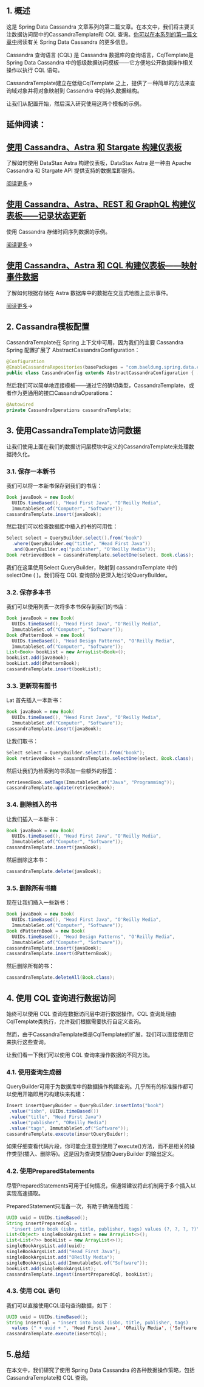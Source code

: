 ## 1. 概述

这是 Spring Data Cassandra 文章系列的第二篇文章。在本文中，我们将主要关注数据访问层中的CassandraTemplate和 CQL 查询。[你可以在本系列的第一篇文章中](https://www.baeldung.com/spring-data-cassandra-tutorial)阅读有关 Spring Data Cassandra 的更多信息。

Cassandra 查询语言 (CQL) 是 Cassandra 数据库的查询语言，CqlTemplate是 Spring Data Cassandra 中的低级数据访问模板——它方便地公开数据操作相关操作以执行 CQL 语句。

CassandraTemplate建立在低级CqlTemplate 之上，提供了一种简单的方法来查询域对象并将对象映射到 Cassandra 中的持久数据结构。

让我们从配置开始，然后深入研究使用这两个模板的示例。

## 延伸阅读：

## [使用 Cassandra、Astra 和 Stargate 构建仪表板](https://www.baeldung.com/cassandra-astra-stargate-dashboard)

了解如何使用 DataStax Astra 构建仪表板，DataStax Astra 是一种由 Apache Cassandra 和 Stargate API 提供支持的数据库即服务。

[阅读更多](https://www.baeldung.com/cassandra-astra-stargate-dashboard)→

## [使用 Cassandra、Astra、REST 和 GraphQL 构建仪表板——记录状态更新](https://www.baeldung.com/cassandra-astra-rest-dashboard-updates)

使用 Cassandra 存储时间序列数据的示例。

[阅读更多](https://www.baeldung.com/cassandra-astra-rest-dashboard-updates)→

## [使用 Cassandra、Astra 和 CQL 构建仪表板——映射事件数据](https://www.baeldung.com/cassandra-astra-rest-dashboard-map)

了解如何根据存储在 Astra 数据库中的数据在交互式地图上显示事件。

[阅读更多](https://www.baeldung.com/cassandra-astra-rest-dashboard-map)→



## 2. Cassandra模板配置

CassandraTemplate在 Spring 上下文中可用，因为我们的主要 Cassandra Spring 配置扩展了 AbstractCassandraConfiguration：

```java
@Configuration
@EnableCassandraRepositories(basePackages = "com.baeldung.spring.data.cassandra.repository")
public class CassandraConfig extends AbstractCassandraConfiguration { ... }
```

然后我们可以简单地连接模板——通过它的确切类型，CassandraTemplate，或者作为更通用的接口CassandraOperations：

```java
@Autowired
private CassandraOperations cassandraTemplate;
```

## 3. 使用CassandraTemplate访问数据

让我们使用上面在我们的数据访问层模块中定义的CassandraTemplate来处理数据持久化。

### 3.1. 保存一本新书

我们可以将一本新书保存到我们的书店：

```java
Book javaBook = new Book(
  UUIDs.timeBased(), "Head First Java", "O'Reilly Media",
  ImmutableSet.of("Computer", "Software"));
cassandraTemplate.insert(javaBook);
```

然后我们可以检查数据库中插入的书的可用性：

```java
Select select = QueryBuilder.select().from("book")
  .where(QueryBuilder.eq("title", "Head First Java"))
  .and(QueryBuilder.eq("publisher", "O'Reilly Media"));
Book retrievedBook = cassandraTemplate.selectOne(select, Book.class);
```

我们在这里使用Select QueryBuilder，映射到 cassandraTemplate 中的selectOne ( )。我们将在 CQL 查询部分更深入地讨论QueryBuilder。

### 3.2. 保存多本书

我们可以使用列表一次将多本书保存到我们的书店：

```java
Book javaBook = new Book(
  UUIDs.timeBased(), "Head First Java", "O'Reilly Media",
  ImmutableSet.of("Computer", "Software"));
Book dPatternBook = new Book(
  UUIDs.timeBased(), "Head Design Patterns", "O'Reilly Media",
  ImmutableSet.of("Computer", "Software"));
List<Book> bookList = new ArrayList<Book>();
bookList.add(javaBook);
bookList.add(dPatternBook);
cassandraTemplate.insert(bookList);
```

### 3.3. 更新现有图书

Lat 首先插入一本新书：

```java
Book javaBook = new Book(
  UUIDs.timeBased(), "Head First Java", "O'Reilly Media",
  ImmutableSet.of("Computer", "Software"));
cassandraTemplate.insert(javaBook);
```

让我们取书：

```java
Select select = QueryBuilder.select().from("book");
Book retrievedBook = cassandraTemplate.selectOne(select, Book.class);
```

然后让我们为检索到的书添加一些额外的标签：

```java
retrievedBook.setTags(ImmutableSet.of("Java", "Programming"));
cassandraTemplate.update(retrievedBook);
```

### 3.4. 删除插入的书

让我们插入一本新书：

```java
Book javaBook = new Book(
  UUIDs.timeBased(), "Head First Java", "O'Reilly Media",
  ImmutableSet.of("Computer", "Software"));
cassandraTemplate.insert(javaBook);
```

然后删除这本书：

```java
cassandraTemplate.delete(javaBook);
```

### 3.5. 删除所有书籍

现在让我们插入一些新书：

```java
Book javaBook = new Book(
  UUIDs.timeBased(), "Head First Java", "O'Reilly Media",
  ImmutableSet.of("Computer", "Software"));
Book dPatternBook = new Book(
  UUIDs.timeBased(), "Head Design Patterns", "O'Reilly Media", 
  ImmutableSet.of("Computer", "Software"));
cassandraTemplate.insert(javaBook);
cassandraTemplate.insert(dPatternBook);
```

然后删除所有的书：

```java
cassandraTemplate.deleteAll(Book.class);
```

## 4. 使用 CQL 查询进行数据访问

始终可以使用 CQL 查询在数据访问层中进行数据操作。CQL 查询处理由CqlTemplate类执行，允许我们根据需要执行自定义查询。

然而，由于CassandraTemplate类是CqlTemplate的扩展，我们可以直接使用它来执行这些查询。

让我们看一下我们可以使用 CQL 查询来操作数据的不同方法。

### 4.1. 使用查询生成器

QueryBuilder可用于为数据库中的数据操作构建查询。几乎所有的标准操作都可以使用开箱即用的构建块来构建：

```java
Insert insertQueryBuider = QueryBuilder.insertInto("book")
 .value("isbn", UUIDs.timeBased())
 .value("title", "Head First Java")
 .value("publisher", "OReilly Media")
 .value("tags", ImmutableSet.of("Software"));
cassandraTemplate.execute(insertQueryBuider);
```

如果仔细查看代码片段，你可能会注意到使用了execute()方法，而不是相关的操作类型(插入、删除等)。这是因为查询类型由QueryBuilder 的输出定义。

### 4.2. 使用PreparedStatements

尽管PreparedStatements可用于任何情况，但通常建议将此机制用于多个插入以实现高速摄取。

PreparedStatement只准备一次，有助于确保高性能：

```java
UUID uuid = UUIDs.timeBased();
String insertPreparedCql = 
  "insert into book (isbn, title, publisher, tags) values (?, ?, ?, ?)";
List<Object> singleBookArgsList = new ArrayList<>();
List<List<?>> bookList = new ArrayList<>();
singleBookArgsList.add(uuid);
singleBookArgsList.add("Head First Java");
singleBookArgsList.add("OReilly Media");
singleBookArgsList.add(ImmutableSet.of("Software"));
bookList.add(singleBookArgsList);
cassandraTemplate.ingest(insertPreparedCql, bookList);
```

### 4.3. 使用 CQL 语句

我们可以直接使用CQL语句查询数据，如下：

```java
UUID uuid = UUIDs.timeBased();
String insertCql = "insert into book (isbn, title, publisher, tags) 
  values (" + uuid + ", 'Head First Java', 'OReilly Media', {'Software'})";
cassandraTemplate.execute(insertCql);
```

## 5.总结

在本文中，我们研究了使用 Spring Data Cassandra 的各种数据操作策略，包括CassandraTemplate和 CQL 查询。